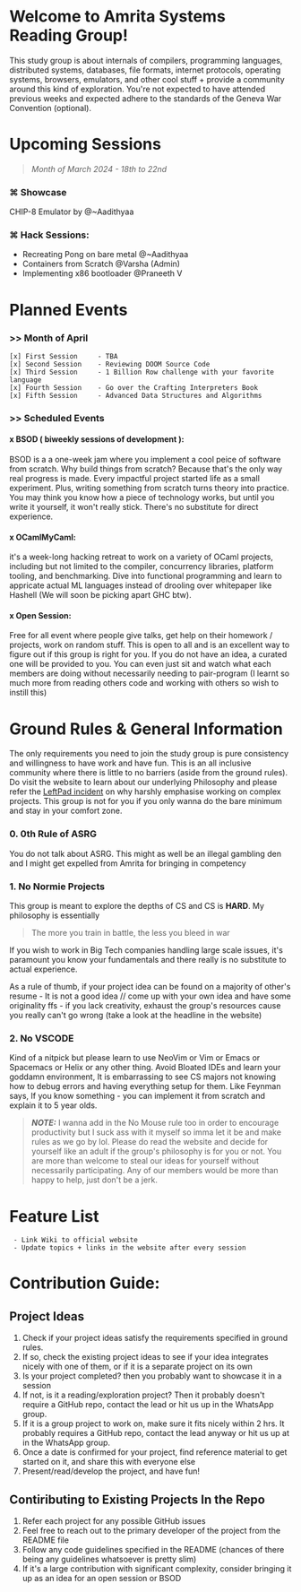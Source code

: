 # Welcome to Amrita Systems Reading Group!
This study group is about internals of compilers, programming languages, distributed systems, databases, file formats, internet protocols, operating systems, browsers, emulators, and other cool stuff + provide a community around this kind of exploration. You're not expected to have attended previous weeks and expected adhere to the standards of the Geneva War Convention (optional).


# Upcoming Sessions
> *Month of March 2024 - 18th to 22nd*

### ⌘ Showcase
 CHIP-8 Emulator by @~Aadithyaa 

### ⌘ Hack Sessions:
- Recreating Pong on bare metal @~Aadithyaa 
- Containers from Scratch @Varsha (Admin)
- Implementing x86 bootloader @Praneeth V

# Planned Events
### >> Month of April
 ``` 
[x] First Session     - TBA
[x] Second Session    - Reviewing DOOM Source Code
[x] Third Session     - 1 Billion Row challenge with your favorite language 
[x] Fourth Session    - Go over the Crafting Interpreters Book
[x] Fifth Session     - Advanced Data Structures and Algorithms 
 ```
### >> Scheduled Events

#### x BSOD ( biweekly sessions of development ):
BSOD is a a one-week jam where you implement a cool peice of software from scratch.  Why build things from scratch? Because that's the only way real progress is made. Every impactful project started life as a small experiment. Plus, writing something from scratch turns theory into practice. You may think you know how a piece of technology works, but until you write it yourself, it won't really stick. There's no substitute for direct experience.

#### x OCamlMyCaml:
it's a week-long hacking retreat to work on a variety of OCaml projects, including but not limited to the compiler, concurrency libraries, platform tooling, and benchmarking. Dive into functional programming and learn to appricate actual ML languages instead of drooling over whitepaper like Hashell (We will soon be picking apart GHC btw).

#### x Open Session:
Free for all event where people give talks, get help on their homework / projects, work on random stuff. This is open to all and is an excellent way to figure out if this group is right for you. If you do not have an idea, a curated one will be provided to you. You can even just sit and watch what each members are doing without necessarily needing to pair-program (I learnt so much more from reading others code and working with others so wish to instill this)

# Ground Rules & General Information
The only requirements you need to join the study group is pure consistency and willingness to have work and have fun. This is an all inclusive community where there is little to no barriers (aside from the ground rules). Do visit the website to learn about our underlying Philosophy and please refer the [LeftPad incident](https://www.davidhaney.io/npm-left-pad-have-we-forgotten-how-to-program/) on why harshly emphasise working on complex projects. This group is not for you if you only wanna do the bare minimum and stay in your comfort zone.

### 0. 0th Rule of ASRG
You do not talk about ASRG. This might as well be an illegal gambling den and I might get expelled from Amrita for bringing in competency

### 1. No Normie Projects
This group is meant to explore the depths of CS and CS is **HARD**. My philosophy is essentially 
> The more you train in battle, the less you bleed in war

If you wish to work in Big Tech companies handling large scale issues, it's paramount you know your fundamentals and there really is no substitute to actual experience.

As a rule of thumb, if your project idea can be found on a majority of other's resume - It is not a good idea // come up with your own idea and have some originality ffs - if you lack creativity, exhaust the group's resources cause you really can't go wrong (take a look at the headline in the website)

### 2. No VSCODE
Kind of a nitpick but please learn to use NeoVim or Vim or Emacs or Spacemacs or Helix or any other thing. Avoid Bloated IDEs and learn your goddamn environment, It is embarrassing to see CS majors not knowing how to debug errors and having everything setup for them. Like Feynman says, If you know something - you can implement it from scratch and explain it to 5 year olds.

> **_NOTE:_** I wanna add in the No Mouse rule too in order to encourage productivity but I suck ass with it myself so imma let it be and make rules as we go by lol. Please do read the website and decide for yourself like an adult if the group's philosophy is for you or not. You are more than welcome to steal our ideas for yourself without necessarily participating. Any of our members would be more than happy to help, just don't be a jerk.

# Feature List
     - Link Wiki to official website
     - Update topics + links in the website after every session 

# Contribution Guide:

## Project Ideas
1. Check if your project ideas satisfy the requirements specified in ground rules.
2. If so, check the existing project ideas to see if your idea integrates nicely with one
of them, or if it is a separate project on its own
3. Is your project completed? then you probably want to showcase it in a session
4. If not, is it a reading/exploration project? Then it probably doesn't require a GitHub repo,
contact the lead <link to username> or hit us up in the WhatsApp group.
5. If it is a group project to work on, make sure it fits nicely within 2 hrs. 
It probably requires a GitHub repo, contact the lead anyway <link to username> or hit us up at in the WhatsApp group.
6. Once a date is confirmed for your project, find reference material to get started on it, and share this with
everyone else
7. Present/read/develop the project, and have fun!

## Contiributing to Existing Projects In the Repo
1. Refer each project for any possible GitHub issues
2. Feel free to reach out to the primary developer of the project from the README file
3. Follow any code guidelines specified in the README (chances of there being any guidelines
whatsoever is pretty slim)
4. If it's a large contribution with significant complexity, consider bringing 
it up as an idea for an open session or BSOD
